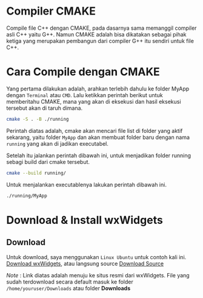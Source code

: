 # Compiler CMAKE

Compile file C++ dengan CMAKE, pada dasarnya sama memanggil compiler asli C++ yaitu G++. Namun CMAKE adalah bisa dikatakan sebagai pihak ketiga yang merupakan pembangun dari compiler G++ itu sendiri untuk file C++.

# Cara Compile dengan CMAKE

Yang pertama dilakukan adalah, arahkan terlebih dahulu ke folder MyApp dengan `Terminal` atau `CMD`. Lalu ketikkan perintah berikut untuk memberitahu CMAKE, mana yang akan di eksekusi dan hasil eksekusi tersebut akan di taruh dimana.

```sh
cmake -S . -B ./running
```

Perintah diatas adalah, cmake akan mencari file list di folder yang aktif sekarang,
yaitu folder `MyApp` dan akan membuat folder baru dengan nama `running` yang akan di jadikan executabel.

Setelah itu jalankan perintah dibawah ini, untuk menjadikan folder running sebagi build dari cmake tersebut.

```sh
cmake --build running/
```

Untuk menjalankan executablenya lakukan perintah dibawah ini.

```sh
./running/MyApp
```

# Download & Install wxWidgets

## Download

Untuk download, saya menggunakan `Linux Ubuntu` untuk contoh kali ini. [Download wxWidgets](https://www.wxwidgets.org/downloads/), atau langsung source [Download Source](https://github.com/wxWidgets/wxWidgets/releases/download/v3.1.5/wxWidgets-3.1.5.tar.bz2)

_Note_ : Link diatas adalah menuju ke situs resmi dari wxWidgets. File yang sudah terdownload secara default masuk ke folder `/home/youruser/Downloads` atau folder **Downloads**
